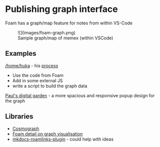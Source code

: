 # Publishing graph interface

Foam has a graph/map feature for notes from within VS-Code

<figure markdown>
![](images/foam-graph.png)
<figcaption>Sample graph/map of memex (within VSCode)</figcaption>
</figure>

## Examples

[/home/huka](https://hukacode.github.io/graph/) - his [process](https://discord.com/channels/729975036148056075/735778843151040512/850931487187402793)

- Use the code from Foam
- Add in some external JS
- write a script to build the graph data


[Paul's digital garden](https://garden.paulderaaij.nl/) - a more spacious and responsive popup design for the graph


## Libraries

- [Cosmograph](https://cosmograph.app/#library)
- [Foam detail on graph visualisation](https://foambubble.github.io/foam/user/features/graph-visualization.html)
- [mkdocs-roamlinks-plugin](https://github.com/Jackiexiao/mkdocs-roamlinks-plugin) - could help with ideas
